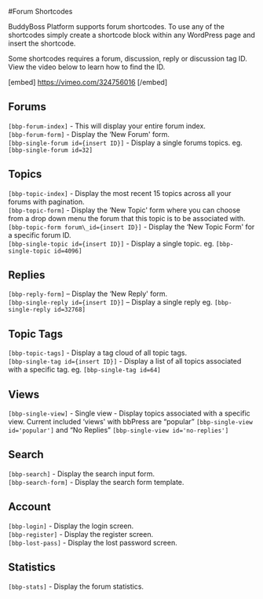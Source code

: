 #Forum Shortcodes

BuddyBoss Platform supports forum shortcodes. To use any of the shortcodes simply create a shortcode block within any WordPress page and insert the shortcode.

Some shortcodes requires a forum, discussion, reply or discussion tag ID. View the video below to learn how to find the ID.

[embed] https://vimeo.com/324756016 [/embed]

Forums
------

`[bbp-forum-index]` - This will display your entire forum index.  
`[bbp-forum-form]` - Display the ‘New Forum' form.  
`[bbp-single-forum id={insert ID}]` - Display a single forums topics. eg. `[bbp-single-forum id=32]`

Topics
------

`[bbp-topic-index]` - Display the most recent 15 topics across all your forums with pagination.  
`[bbp-topic-form]` - Display the ‘New Topic' form where you can choose from a drop down menu the forum that this topic is to be associated with.  
`[bbp-topic-form forum\_id={insert ID}]` - Display the ‘New Topic Form' for a specific forum ID.  
`[bbp-single-topic id={insert ID}]` - Display a single topic. eg. `[bbp-single-topic id=4096]`

Replies
-------

`[bbp-reply-form]` – Display the ‘New Reply' form.  
`[bbp-single-reply id={insert ID}]` – Display a single reply eg. `[bbp-single-reply id=32768]`

Topic Tags
----------

`[bbp-topic-tags]` - Display a tag cloud of all topic tags.  
`[bbp-single-tag id={insert ID}]` - Display a list of all topics associated with a specific tag. eg. `[bbp-single-tag id=64]`

Views
-----

`[bbp-single-view]` - Single view - Display topics associated with a specific view. Current included ‘views' with bbPress are “popular” `[bbp-single-view id='popular']` and “No Replies” `[bbp-single-view id='no-replies']`

Search
------

`[bbp-search]` - Display the search input form.  
`[bbp-search-form]` - Display the search form template.

Account
-------

`[bbp-login]` - Display the login screen.  
`[bbp-register]` - Display the register screen.  
`[bbp-lost-pass]` - Display the lost password screen.

Statistics
----------

`[bbp-stats]` - Display the forum statistics.